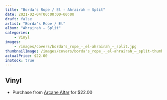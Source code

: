 ```yaml
---
title: "Borda's Rope / El - Ahrairah ‎– Split"
date: 2021-02-04T00:00:00-00:00
draft: false
artist: "Borda's Rope / El"
album: "Ahrairah ‎– Split"
categories:
    - Vinyl
images:
    - /images/covers/borda's_rope_-_el-ahrairah_‎–_split.jpg
thumbnailImage: /images/covers/borda's_rope_-_el-ahrairah_‎–_split-thumb.jpg
actualPrice: $22.00
inStock: true
---
```


## Vinyl
* Purchase from [Arcane Altar](https://arcanealtar.bigcartel.com/product/borda-s-rope-el-ahrairah-split-10) for $22.00
